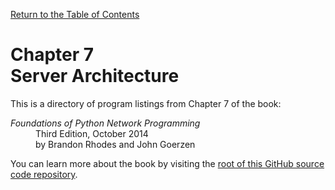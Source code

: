 [Return to the Table of Contents](https://github.com/brandon-rhodes/fopnp#readme)

# Chapter 7<br>Server Architecture

This is a directory of program listings from Chapter 7 of the book:

<dl>
<dt><i>Foundations of Python Network Programming</i></dt>
<dd>
Third Edition, October 2014<br>
by Brandon Rhodes and John Goerzen
</dd>
</dl>

You can learn more about the book by visiting the
[root of this GitHub source code repository](https://github.com/brandon-rhodes/fopnp#readme).

